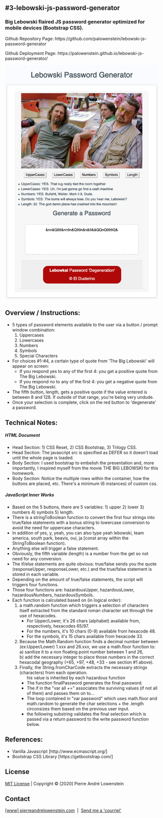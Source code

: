 ## #3-lebowski-js-password-generator

<h3>Big Lebowski flaired JS password generator optimized for mobile devices (Bootstrap CSS).</h3>
<p>Github Repository Page: https://github.com/palowenstein/lebowski-js-password-generator</p>
<p>Github Deployment Page: https://palowenstein.github.io/lebowski-js-password-generator/</p>

![Big Lebowski Password Generator (Screenshot)](./assets/img/3-lebowski-password-generator.jpg?raw=true "Big Lebowski Password Generator (Screenshot)")

## Overview / Instructions:
<ul>
<li>5 types of password elements available to the user via a button / prompt window combination:
<ol>
<li>Uppercases</li>
<li>Lowercases</li>
<li>Numbers</li>
<li>Symbols</li>
<li>Special Characters</li>
</ol>
</li>
<li>For choices #1-#4, a certain type of quote from 'The Big Lebowski' will appear on screen:
<ul>
<li>If you respond yes to any of the first 4: you get a positive quote from The Big Lebowski.</li>
<li>If you respond no to any of the first 4: you get a negative quote from The Big Lebowski.</li>
</ul>
<li>The fifth button, length, gets a positive quote if the value entered is between 8 and 128. If outside of that range, you're being very undude.</li>
<li>Once your selection is complete, click on the red button to 'degenerate' a password.</li>
</ul>

## Technical Notes:

<h5>HTML Document</h5>
<ul>
<li>Head Section: 1) CSS Reset, 2) CSS Bootstrap, 3) Trilogy CSS.</li>
<li>Head Section: The javascript src is specified as DEFER so it doesn't load until the whole page is loaded.</li>
<li>Body Section: I used bootstrap to embelish the presentation and, more importantly, I inspired myself from the movie THE BIG LEBOWSKI for this homework.</li>
<li>Body Section: Notice the multiple rows within the container, how the buttons are placed, etc. There's a minimum (6 instances) of custom css.</li>
</ul>

<h5>JavaScript Inner Works</h5>

<ul>

<li>Based on the 5 buttons, there are 5 variables: 1) upper 2) lower 3) numbers 4) symbols 5) length.</li>
<li>There is a stringToBoolean function to convert the first four strings into true/false statements with a bonus string to lowercase conversion to avoid the need for uppercase characters.</li>
<li>In addition of yes, y, yeah, you can also type yeah lebowski, team america, south park, beavis, oui, ja [const array within the StringToBoolean function).</li>
<li>Anything else will trigger a false statement.</li>
<li>Obviously, the fifth variable (length) is a number from the get so not need for any conversion.</li>
<li>The if/else statements are quite obvious: true/false sends you the quote (responseUpper, responseLower, etc.) and the true/false statement is stored in each variable.</li>
<li>Depending on the amount of true/false statements, the script will triggers four functions.</li>
<li>Those four functions are: hazardousUpper, hazardousLower, hazardousNumbers, hazardousSymbols.</li>
<li>Each function is calculated based on (in logical order):

<ol>
<li>a math.random function which triggers a selection of characters itself extracted from the standard roman character set
   through the use of hexacodes.
   <ul>
   <li>For Upper/Lower, it's 26 chars (alphabet) available from, respectively, hexacodes 65/97.</li>
   <li>For the numbers, it's 10 chars (0-9) available from hexacode 48.</li>
   <li>For the symbols, it's 15 chars available from hexacode 33.</li>
   </ul>
</li>
<li>Because the Math.Random function finds a decimal number between (ex:Upper/Lower) 1.xxx and 26.xxx,
  we use a math.floor function to:<br/>
  a) sanitize it to a non floating point number between 1 and 26,<br />
  b) add the necessary integer to place those numbers in the correct hexacodal geography (+65, +97, +48, +33 - see section #1 above).
</li>

<li>Finally, the String.fromCharCode extracts the necessary strings (characters) from each operation.<br />

<ul>his value is inherited by each hazardous function
  <li>The function finalPassword generates the final password.</li>
  <li>The if in the "var all +=" associates the surviving values (if not all of them) and passes them on to...</li>
  <li>The loop contained in "var password" which uses math.floor and math.random to generate the char selections + the .length circonsizes them based on the previous user input.</li>
  <li>the following substring validates the final selection which is passed via a return password to the write password function below.</li>
</ul>

</li>

</ol>

</ul>

## References:
<ul>
<li>Vanilla Javascript [http://www.ecmascript.org/]</li>
<li>Bootstrap CSS Library [https://getbootstrap.com/]</li>
</ul>

 ## License
<p>
<a href="./MITlicense.txt">MIT License</a> | Copyright © [2020] Pierre André Lowenstein
</p>

 ## Contact
<p>
<a href="https://pierreandrelowenstein.com" title="[www] Pierre Andr&eacute; Lowenstein" target="_blank">[www] pierreandrelowenstein.com</a>
&nbsp;|&nbsp;
<a href="mailto:coder@pierreandrelowenstein.com" title="Courriel">Send me a 'courriel'</a>
</p>